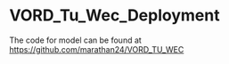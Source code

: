 # VORD_Tu_Wec_Deployment

The code for model can be found at https://github.com/marathan24/VORD_TU_WEC
